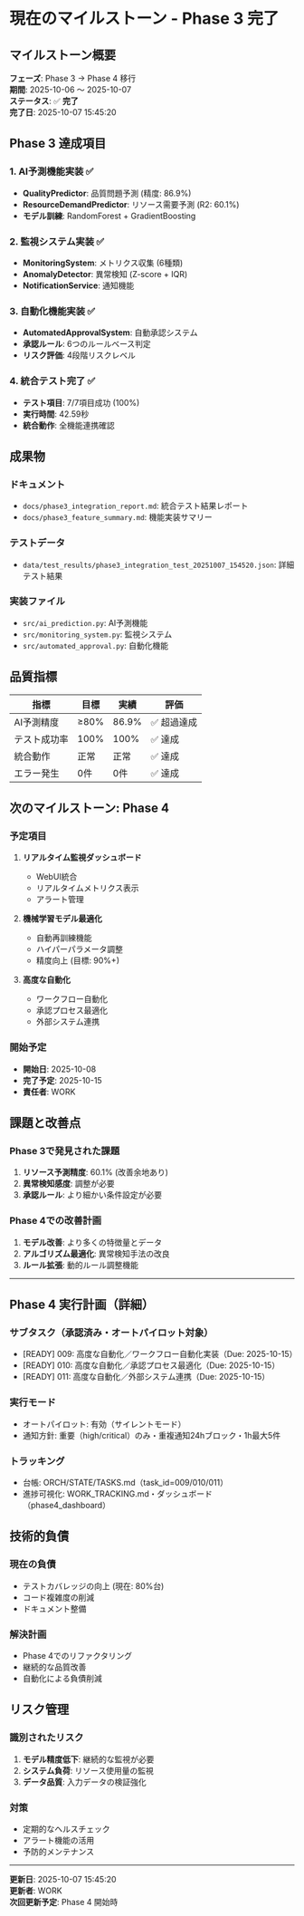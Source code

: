 # 現在のマイルストーン - Phase 3 完了

## マイルストーン概要

**フェーズ**: Phase 3 → Phase 4 移行  
**期間**: 2025-10-06 ～ 2025-10-07  
**ステータス**: ✅ **完了**  
**完了日**: 2025-10-07 15:45:20  

## Phase 3 達成項目

### 1. AI予測機能実装 ✅
- **QualityPredictor**: 品質問題予測 (精度: 86.9%)
- **ResourceDemandPredictor**: リソース需要予測 (R2: 60.1%)
- **モデル訓練**: RandomForest + GradientBoosting

### 2. 監視システム実装 ✅
- **MonitoringSystem**: メトリクス収集 (6種類)
- **AnomalyDetector**: 異常検知 (Z-score + IQR)
- **NotificationService**: 通知機能

### 3. 自動化機能実装 ✅
- **AutomatedApprovalSystem**: 自動承認システム
- **承認ルール**: 6つのルールベース判定
- **リスク評価**: 4段階リスクレベル

### 4. 統合テスト完了 ✅
- **テスト項目**: 7/7項目成功 (100%)
- **実行時間**: 42.59秒
- **統合動作**: 全機能連携確認

## 成果物

### ドキュメント
- `docs/phase3_integration_report.md`: 統合テスト結果レポート
- `docs/phase3_feature_summary.md`: 機能実装サマリー

### テストデータ
- `data/test_results/phase3_integration_test_20251007_154520.json`: 詳細テスト結果

### 実装ファイル
- `src/ai_prediction.py`: AI予測機能
- `src/monitoring_system.py`: 監視システム
- `src/automated_approval.py`: 自動化機能

## 品質指標

| 指標 | 目標 | 実績 | 評価 |
|------|------|------|------|
| AI予測精度 | ≥80% | 86.9% | ✅ 超過達成 |
| テスト成功率 | 100% | 100% | ✅ 達成 |
| 統合動作 | 正常 | 正常 | ✅ 達成 |
| エラー発生 | 0件 | 0件 | ✅ 達成 |

## 次のマイルストーン: Phase 4

### 予定項目
1. **リアルタイム監視ダッシュボード**
   - WebUI統合
   - リアルタイムメトリクス表示
   - アラート管理

2. **機械学習モデル最適化**
   - 自動再訓練機能
   - ハイパーパラメータ調整
   - 精度向上 (目標: 90%+)

3. **高度な自動化**
   - ワークフロー自動化
   - 承認プロセス最適化
   - 外部システム連携

### 開始予定
- **開始日**: 2025-10-08
- **完了予定**: 2025-10-15
- **責任者**: WORK

## 課題と改善点

### Phase 3で発見された課題
1. **リソース予測精度**: 60.1% (改善余地あり)
2. **異常検知感度**: 調整が必要
3. **承認ルール**: より細かい条件設定が必要

### Phase 4での改善計画
1. **モデル改善**: より多くの特徴量とデータ
2. **アルゴリズム最適化**: 異常検知手法の改良
3. **ルール拡張**: 動的ルール調整機能

---

## Phase 4 実行計画（詳細）

### サブタスク（承認済み・オートパイロット対象）
- [READY] 009: 高度な自動化／ワークフロー自動化実装（Due: 2025-10-15）
- [READY] 010: 高度な自動化／承認プロセス最適化（Due: 2025-10-15）
- [READY] 011: 高度な自動化／外部システム連携（Due: 2025-10-15）

### 実行モード
- オートパイロット: 有効（サイレントモード）
- 通知方針: 重要（high/critical）のみ・重複通知24hブロック・1h最大5件

### トラッキング
- 台帳: ORCH/STATE/TASKS.md（task_id=009/010/011）
- 進捗可視化: WORK_TRACKING.md・ダッシュボード（phase4_dashboard）

## 技術的負債

### 現在の負債
- テストカバレッジの向上 (現在: 80%台)
- コード複雑度の削減
- ドキュメント整備

### 解決計画
- Phase 4でのリファクタリング
- 継続的な品質改善
- 自動化による負債削減

## リスク管理

### 識別されたリスク
1. **モデル精度低下**: 継続的な監視が必要
2. **システム負荷**: リソース使用量の監視
3. **データ品質**: 入力データの検証強化

### 対策
- 定期的なヘルスチェック
- アラート機能の活用
- 予防的メンテナンス

---

**更新日**: 2025-10-07 15:45:20  
**更新者**: WORK  
**次回更新予定**: Phase 4 開始時
